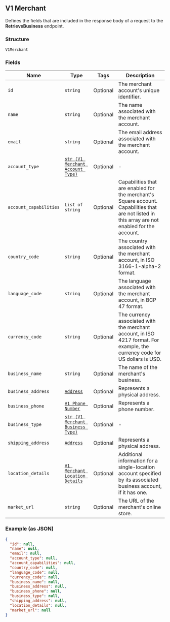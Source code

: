 ## V1 Merchant

Defines the fields that are included in the response body of
a request to the **RetrieveBusiness** endpoint.

### Structure

`V1Merchant`

### Fields

| Name | Type | Tags | Description |
|  --- | --- | --- | --- |
| `id` | `string` | Optional | The merchant account's unique identifier. |
| `name` | `string` | Optional | The name associated with the merchant account. |
| `email` | `string` | Optional | The email address associated with the merchant account. |
| `account_type` | [`str (V1 Merchant Account Type)`](/doc/models/v1-merchant-account-type.md) | Optional | - |
| `account_capabilities` | `List of string` | Optional | Capabilities that are enabled for the merchant's Square account. Capabilities that are not listed in this array are not enabled for the account. |
| `country_code` | `string` | Optional | The country associated with the merchant account, in ISO 3166-1-alpha-2 format. |
| `language_code` | `string` | Optional | The language associated with the merchant account, in BCP 47 format. |
| `currency_code` | `string` | Optional | The currency associated with the merchant account, in ISO 4217 format. For example, the currency code for US dollars is USD. |
| `business_name` | `string` | Optional | The name of the merchant's business. |
| `business_address` | [`Address`](/doc/models/address.md) | Optional | Represents a physical address. |
| `business_phone` | [`V1 Phone Number`](/doc/models/v1-phone-number.md) | Optional | Represents a phone number. |
| `business_type` | [`str (V1 Merchant Business Type)`](/doc/models/v1-merchant-business-type.md) | Optional | - |
| `shipping_address` | [`Address`](/doc/models/address.md) | Optional | Represents a physical address. |
| `location_details` | [`V1 Merchant Location Details`](/doc/models/v1-merchant-location-details.md) | Optional | Additional information for a single-location account specified by its associated business account, if it has one. |
| `market_url` | `string` | Optional | The URL of the merchant's online store. |

### Example (as JSON)

```json
{
  "id": null,
  "name": null,
  "email": null,
  "account_type": null,
  "account_capabilities": null,
  "country_code": null,
  "language_code": null,
  "currency_code": null,
  "business_name": null,
  "business_address": null,
  "business_phone": null,
  "business_type": null,
  "shipping_address": null,
  "location_details": null,
  "market_url": null
}
```

